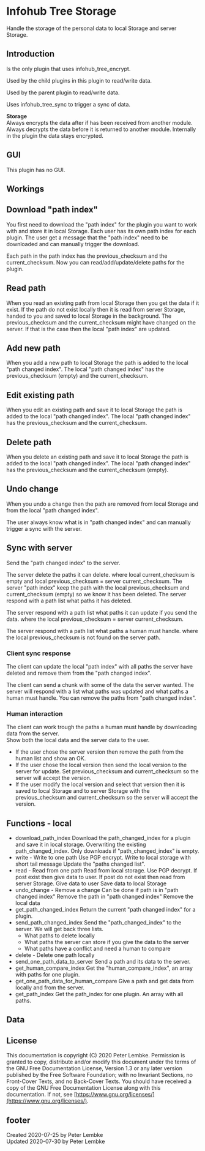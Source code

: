 # Infohub Tree Storage
Handle the storage of the personal data to local Storage and server Storage.

## Introduction
Is the only plugin that uses infohub_tree_encrypt.

Used by the child plugins in this plugin to read/write data.

Used by the parent plugin to read/write data.

Uses infohub_tree_sync to trigger a sync of data.

__Storage__  
Always encrypts the data after if has been received from another module.
Always decrypts the data before it is returned to another module.
Internally in the plugin the data stays encrypted.

## GUI
This plugin has no GUI.

## Workings

## Download "path index"
You first need to download the "path index" for the plugin you want to work with and store it in local Storage.
Each user has its own path index for each plugin.
The user get a message that the "path index" need to be downloaded and can manually trigger the download.

Each path in the path index has the previous_checksum and the current_checksum.
Now you can read/add/update/delete paths for the plugin.

## Read path
When you read an existing path from local Storage then you get the data if it exist.
If the path do not exist locally then it is read from server Storage, handed to you and saved to local Storage in the background. The previous_checksum and the current_checksum might have changed on the server. If that is the case then the local "path index" are updated.

## Add new path
When you add a new path to local Storage the path is added to the local "path changed index".
The local "path changed index" has the previous_checksum (empty) and the current_checksum.

## Edit existing path
When you edit an existing path and save it to local Storage the path is added to the local "path changed index".
The local "path changed index" has the previous_checksum and the current_checksum.

## Delete path
When you delete an existing path and save it to local Storage the path is added to the local "path changed index".
The local "path changed index" has the previous_checksum and the current_checksum (empty).

## Undo change
When you undo a change then the path are removed from local Storage and from the local "path changed index".

The user always know what is in "path changed index" and can manually trigger a sync with the server.

## Sync with server
Send the "path changed index" to the server.

The server delete the paths it can delete.
where local current_checksum is empty and local previous_checksum = server current_checksum. 
The server "path index" keep the path with the local previous_checksum and current_checksum (empty) so we know it has been deleted. 
The server respond with a path list what paths it has deleted.

The server respond with a path list what paths it can update if you send the data.
where the local previous_checksum = server current_checksum.

The server respond with a path list what paths a human must handle.
where the local previous_checksum is not found on the server path.

### Client sync response
The client can update the local "path index" with all paths the server have deleted and remove them from the "path changed index".

The client can send a chunk with some of the data the server wanted.
The server will respond with a list what paths was updated and what paths a human must handle. 
You can remove the paths from "path changed index".

### Human interaction
The client can work trough the paths a human must handle by downloading data from the server.  
Show both the local data and the server data to the user.

* If the user chose the server version then remove the path from the human list and show an OK.
* If the user chose the local version then send the local version to the server for update. Set previous_checksum and current_checksum so the server will accept the version.
* If the user modify the local version and select that version then it is saved to local Storage and to server Storage with the previous_checksum and current_checksum so the server will accept the version.

## Functions - local

* download_path_index
    Download the path_changed_index for a plugin and save it in local storage.
    Overwriting the existing path_changed_index.
    Only downloads if "path_changed_index" is empty.
* write - Write to one path
    Use PGP encrypt.
    Write to local storage with short tail message
    Update the "paths changed list".
* read - Read from one path
    Read from local storage.
    Use PGP decrypt.
    If post exist then give data to user. 
    If post do not exist then read from server Storage.
    Give data to user 
    Save data to local Storage 
* undo_change - Remove a change
    Can be done if path is in "path changed index"
    Remove the path in "path changed index"
    Remove the local data
* get_path_changed_index
    Return the current "path changed index" for a plugin.
* send_path_changed_index
    Send the "path_changed_index" to the server.
    We will get back three lists.
    * What paths to delete locally
    * What paths the server can store if you give the data to the server
    * What paths have a conflict and need a human to compare
* delete - Delete one path locally
* send_one_path_data_to_server
    Send a path and its data to the server.
* get_human_compare_index
    Get the "human_compare_index", an array with paths for one plugin. 
* get_one_path_data_for_human_compare
    Give a path and get data from locally and from the server.
* get_path_index
    Get the path_index for one plugin. An array with all paths.
    
## Data

## License
This documentation is copyright (C) 2020 Peter Lembke.
 Permission is granted to copy, distribute and/or modify this document under the terms of the GNU Free Documentation License, Version 1.3 or any later version published by the Free Software Foundation; with no Invariant Sections, no Front-Cover Texts, and no Back-Cover Texts.
 You should have received a copy of the GNU Free Documentation License along with this documentation. If not, see [https://www.gnu.org/licenses/](https://www.gnu.org/licenses/).

## footer
Created 2020-07-25 by Peter Lembke  
Updated 2020-07-30 by Peter Lembke

